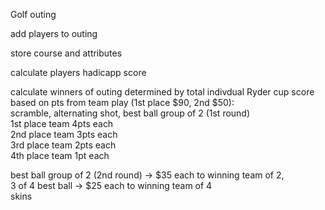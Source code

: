 Golf outing

add players to outing <br>

store course and attributes<br>

calculate players hadicapp score<br>

calculate winners of outing determined by total indivdual Ryder cup score based on pts from team play (1st place $90, 2nd $50): <br>
scramble, alternating shot, best ball group of 2 (1st round)<br>
1st place team 4pts each<br>
2nd place team 3pts each <br>
3rd place team 2pts each<br> 
4th place team 1pt each<br>

best ball group of 2 (2nd round) -> $35 each to winning team of 2,  <br>
3 of 4 best ball -> $25 each to winning team of 4<br>
skins<br>